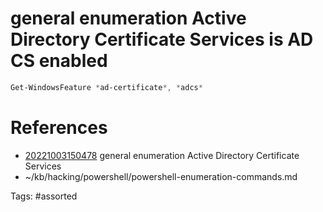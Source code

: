 # general enumeration Active Directory Certificate Services is AD CS enabled
```powershell
Get-WindowsFeature *ad-certificate*, *adcs*
```

# References
- [20221003150478](/zet/20221003150478/) general enumeration Active Directory Certificate Services
- ~/kb/hacking/powershell/powershell-enumeration-commands.md

Tags:
    #assorted

